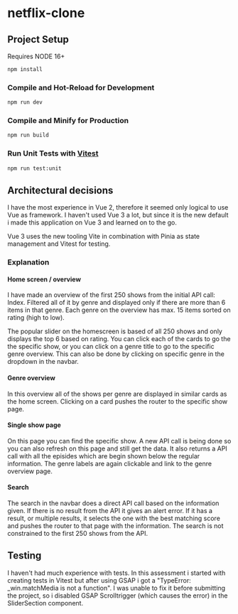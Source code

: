 # netflix-clone


## Project Setup

Requires NODE 16+

```sh
npm install
```

### Compile and Hot-Reload for Development

```sh
npm run dev
```

### Compile and Minify for Production

```sh
npm run build
```

### Run Unit Tests with [Vitest](https://vitest.dev/)

```sh
npm run test:unit
```

## Architectural decisions
I have the most experience in Vue 2, therefore it seemed only logical to use Vue as framework. I haven't used Vue 3 a lot, but since it is the new default i made this application on Vue 3 and learned on to the go.

Vue 3 uses the new tooling Vite in combination with Pinia as state management and Vitest for testing.

### Explanation
#### Home screen / overview
I have made an overview of the first 250 shows from the initial API call: Index. Filtered all of it by genre and displayed only if there are more than 6 items in that genre. Each genre on the overview has max. 15 items sorted on rating (high to low).

The popular slider on the homescreen is based of all 250 shows and only displays the top 6 based on rating.
You can click each of the cards to go the the specific show, or you can click on a genre title to go to the specific genre overview. This can also be done by clicking on specific genre in the dropdown in the navbar.

#### Genre overview
In this overview all of the shows per genre are displayed in similar cards as the home screen. Clicking on a card pushes the router to the specific show page.

#### Single show page
On this page you can find the specific show. A new API call is being done so you can also refresh on this page and still get the data. It also returns a API call with all the episides which are begin shown below the regular information. The genre labels are again clickable and link to the genre overview page.

#### Search
The search in the navbar does a direct API call based on the information given. If there is no result from the API it gives an alert error. If it has a result, or multiple results, it selects the one with the best matching score and pushes the router to that page with the information. The search is not constrained to the first 250 shows from the API.

## Testing
I haven't had much experience with tests. In this assessment i started with creating tests in Vitest but after using GSAP i got a "TypeError: _win.matchMedia is not a function". I was unable to fix it before submitting the project, so i disabled GSAP Scrolltrigger (which causes the error) in the SliderSection component.
